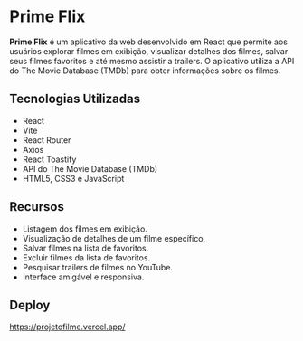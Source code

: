 # Prime Flix

**Prime Flix** é um aplicativo da web desenvolvido em React que permite aos usuários explorar filmes em exibição, visualizar detalhes dos filmes, salvar seus filmes favoritos e até mesmo assistir a trailers. O aplicativo utiliza a API do The Movie Database (TMDb) para obter informações sobre os filmes.

## Tecnologias Utilizadas

- React
- Vite
- React Router
- Axios
- React Toastify
- API do The Movie Database (TMDb)
- HTML5, CSS3 e JavaScript

## Recursos

- Listagem dos filmes em exibição.
- Visualização de detalhes de um filme específico.
- Salvar filmes na lista de favoritos.
- Excluir filmes da lista de favoritos.
- Pesquisar trailers de filmes no YouTube.
- Interface amigável e responsiva.

## Deploy

https://projetofilme.vercel.app/
